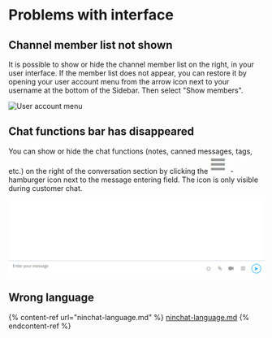 # Problems with interface

## Channel member list not shown

It is possible to show or hide the channel member list on the right, in your user interface. If the member list does not appear, you can restore it by opening your user account menu from the arrow icon next to your username at the bottom of the Sidebar. Then select "Show members".

![User account menu](<../.gitbook/assets/Sidebar – menus - 2.png>)

## Chat functions bar has disappeared

You can show or hide the chat functions (notes, canned messages, tags, etc.) on the right of the conversation section by clicking the![](../.gitbook/assets/icon-hamburger-menu.PNG) -hamburger icon next to the message entering field. The icon is only visible during customer chat.

![Toggle chat functions ](../.gitbook/assets/gif-ninchat-toggle-chat-functions.gif)

## Wrong language <a href="kayttoliittyma-on-vaarankielinen" id="kayttoliittyma-on-vaarankielinen"></a>

{% content-ref url="ninchat-language.md" %}
[ninchat-language.md](ninchat-language.md)
{% endcontent-ref %}
